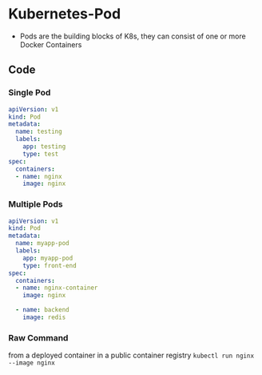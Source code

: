 # Kubernetes-Pod
- Pods are the building blocks of K8s, they can consist of one or more Docker Containers

## Code

### Single Pod
```yml
apiVersion: v1
kind: Pod
metadata:
  name: testing
  labels:
    app: testing
    type: test
spec:
  containers:
  - name: nginx
    image: nginx
```
### Multiple Pods
```yml
apiVersion: v1
kind: Pod
metadata:
  name: myapp-pod
  labels:
    app: myapp-pod
    type: front-end
spec:
  containers:
  - name: nginx-container
    image: nginx

  - name: backend
    image: redis
```

### Raw Command
from a deployed container in a public container registry
`kubectl run nginx --image nginx`